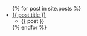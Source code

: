 
<ul>
  {% for post in site.posts %}
    <li>
      <a href="http://georgevwoods.com{{ post.url }}">{{ post.title }}</a> 
      <ul>
        <li>{{ post }}</li>
      </ul>
    </li>
  {% endfor %}
</ul>
